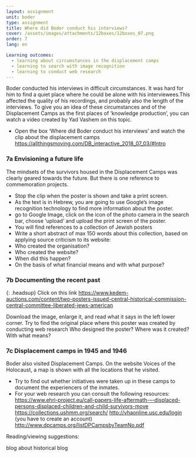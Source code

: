 ```yaml
---
layout: assignment
unit: boder
type: assignment
title: Where did Boder conduct his interviews?
cover: /assets/images/attachments/12boxes/12boxes_07.png
order: 7
lang: en

Learning outcomes:
  - learning about circumstances in the displacement camps
  - learning to search with image recognition
  - learning to conduct web research 
---
```


Boder conducted his interviews in difficult circumstances. 
It was hard for him to find a quiet place
where he could be alone with his interviewees.This affected
the quality of his recordings, and  probably also the length of
the interviews. To give you an idea of these circumstances and 
of the Displacement Camps as the first places of ‘knowledge
production’, you can watch a video created by Yad Vashem on 
this topic.

- Open the box ‘Where did Boder conduct his interviews’  and watch the clip about the displacement camps
https://allthingsmoving.com/DB_interactive_2018_07_03/#Intro


<!-- more -->

<!-- briefing-student -->


### 7a  Envisioning a future life

<!-- section-contents -->
The mindsets of the survivors housed in the Displacement Camps was clearly geared towards the future. But there is one
reference    to commemoration projects.
- Stop the clip when the poster is shown and take a print screen.
- As the text is in Hebrew, you are going to use Google’s image recognition technology to find more information about the poster.
- go to Google Image, click on the icon of the photo camera in the search bar, choose  ‘upload’ and upload the print screen of the poster.
- You will find references to a collection of Jewish posters
- Write a short abstract of max 150 words about this collection, based on applying source criticism to its website:
- Who created the organisation?
- Who created the website?
- When did this happen?
- On the basis of what financial means and with what purpose?

<!-- section -->
### 7b  Documenting the recent past

<!-- section-contents -->
{: .headsup}
Click on this link https://www.kedem-auctions.com/content/two-posters-issued-central-historical-commission-central-committee-liberated-jews-american

Download the image, enlarge it, and read what it says in the left lower corner.
Try to find the original place where this poster was created by conducting web research
Who designed the poster? Where was it created? With what means?

<!-- section -->
### 7c  Displacement camps in 1945 and 1946
<!-- section-contents -->
Boder also visited Displacement Camps. On the website Voices of the Holocaust, a map is shown with all the locations that he visited.
- Try to find out whether initiatives were taken up in these camps to document the experiencers of the inmates.
- For your web research you can consult the following resources:                             
https://www.ehri-project.eu/call-papers-life-aftermath-–-displaced-persons-displaced-children-and-child-survivors-move
https://collections.ushmm.org/search/
http://vhaonline.usc.edu/login (you have to create an account)
http://www.dpcamps.org/listDPCampsbyTeamNo.pdf


<!-- briefing-teacher -->



Reading/viewing  suggestions:

blog about historical blog
